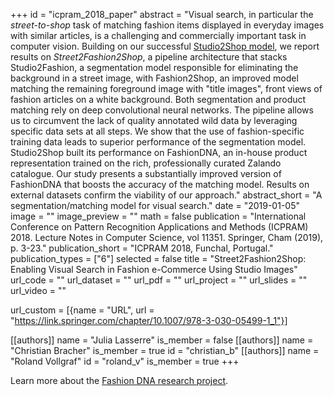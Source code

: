 +++
id = "icpram_2018_paper"
abstract = "Visual search, in particular the _street-to-shop_ task of matching fashion items displayed in everyday images with similar articles, is a challenging and commercially important task in computer vision. Building on our successful [Studio2Shop model](https://arxiv.org/abs/1807.00556), we report results on _Street2Fashion2Shop_, a pipeline architecture that stacks Studio2Fashion, a segmentation model responsible for eliminating the background in a street image, with Fashion2Shop, an improved model matching the remaining foreground image with \"title images\", front views of fashion articles on a white background. Both segmentation and product matching rely on deep convolutional neural networks. The pipeline allows us to circumvent the lack of quality annotated wild data by leveraging specific data sets at all steps. We show that the use of fashion-specific training data leads to superior performance of the segmentation model. Studio2Shop built its performance on FashionDNA, an in-house product representation trained on the rich, professionally curated Zalando catalogue. Our study presents a substantially improved version of FashionDNA that boosts the accuracy of the matching model. Results on external datasets confirm the viability of our approach."
abstract_short = "A segmentation/matching model for visual search."
date = "2019-01-05"
image = ""
image_preview = ""
math = false
publication = "International Conference on Pattern Recognition Applications and Methods (ICPRAM) 2018. Lecture Notes in Computer Science, vol 11351. Springer, Cham (2019), p. 3-23."
publication_short = "ICPRAM 2018, Funchal, Portugal."
publication_types = ["6"]
selected = false
title = "Street2Fashion2Shop: Enabling Visual Search in Fashion e-Commerce Using Studio Images"
url_code = ""
url_dataset = ""
url_pdf = ""
url_project = ""
url_slides = ""
url_video = ""

url_custom = [{name = "URL", url = "https://link.springer.com/chapter/10.1007/978-3-030-05499-1_1"}]

[[authors]]
    name = "Julia Lasserre"
    is_member = false
[[authors]]
    name = "Christian Bracher"
    is_member = true
    id = "christian_b"
[[authors]]
    name = "Roland Vollgraf"
    id = "roland_v"
    is_member = true
+++

Learn more about the [Fashion DNA research project](/project/fashion_dna/fashion_dna).